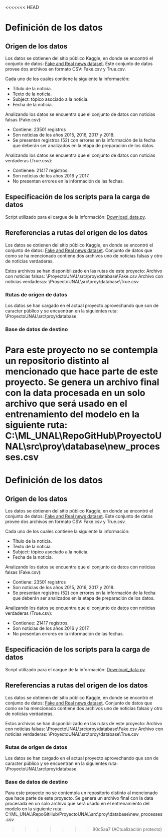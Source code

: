 <<<<<<< HEAD
# Definición de los datos

## Origen de los datos

Los datos se obtienen del sitio público Kaggle, en donde se encontró el conjunto de datos: [Fake and Real news dataset](https://www.kaggle.com/datasets/clmentbisaillon/fake-and-real-news-dataset). Este conjunto de datos provee dos archivos en formato CSV: Fake.csv y True.csv. 

Cada uno de los cuales contiene la siguiente la información:
  * Título de la noticia.
  * Texto de la noticia.
  * Subject: tópico asociado a la noticia.
  * Fecha de la noticia.
  
Analizando los datos se encuentra que el conjunto de datos con noticias falsas (Fake.csv):
  *  Contiene: 23501 registros
  *  Son noticias de los años 2015, 2016, 2017 y 2018.
  *  Se presentan registros (52) con errores en la información de la fecha que deberán ser analizados en la etapa de preparación de los datos.
  
Analizando los datos se encuentra que el conjunto de datos con noticias verdaderas (True.csv):
  *  Contienee: 21417 registros. 
  *  Son noticias de los años 2016 y 2017.
  *  No presentan errores en la información de las fechas.

## Especificación de los scripts para la carga de datos

Script utilizado para el cargue de la información: [Download_data.py](https://github.com/mkruiz/ProyectoUNAL/blob/master/scripts/data_acquisition/download_data.py). 

## Rereferencias a rutas del origen de los datos

Los datos se obtienen del sitio público Kaggle, en donde se encontró el conjunto de datos: [Fake and Real news dataset](https://www.kaggle.com/datasets/clmentbisaillon/fake-and-real-news-dataset). Conjunto de datos que como se ha mencionado contiene dos archivos uno de noticias falsas y otro de noticias verdaderas.

Estos archivos se han disponibilizado en las rutas de este proyecto:
Archivo con noticias falsas: \ProyectoUNAL\src\proy\database\Fake.csv
Archivo con noticias verdaderas: \ProyectoUNAL\src\proy\database\True.csv

### Rutas de origen de datos

Los datos se han cargado en el actual proyecto aprovechando que son de caracter público y se encuentran en la siguientes ruta: \ProyectoUNAL\src\proy\database\.

### Base de datos de destino

Para este proyecto no se contempla un repositorio distinto al mencionado que hace parte de este proyecto. Se genera un archivo final con la data procesada en un solo archivo que será usado en el entrenamiento del modelo en la siguiente ruta: C:\ML_UNAL\RepoGitHub\ProyectoUNAL\src\proy\database\new_processes.csv 
=======
# Definición de los datos

## Origen de los datos

Los datos se obtienen del sitio público Kaggle, en donde se encontró el conjunto de datos: [Fake and Real news dataset](https://www.kaggle.com/datasets/clmentbisaillon/fake-and-real-news-dataset). Este conjunto de datos provee dos archivos en formato CSV: Fake.csv y True.csv. 

Cada uno de los cuales contiene la siguiente la información:
  * Título de la noticia.
  * Texto de la noticia.
  * Subject: tópico asociado a la noticia.
  * Fecha de la noticia.
  
Analizando los datos se encuentra que el conjunto de datos con noticias falsas (Fake.csv):
  *  Contiene: 23501 registros
  *  Son noticias de los años 2015, 2016, 2017 y 2018.
  *  Se presentan registros (52) con errores en la información de la fecha que deberán ser analizados en la etapa de preparación de los datos.
  
Analizando los datos se encuentra que el conjunto de datos con noticias verdaderas (True.csv):
  *  Contienee: 21417 registros. 
  *  Son noticias de los años 2016 y 2017.
  *  No presentan errores en la información de las fechas.

## Especificación de los scripts para la carga de datos

Script utilizado para el cargue de la información: [Download_data.py](https://github.com/mkruiz/ProyectoUNAL/blob/master/scripts/data_acquisition/download_data.py). 

## Rereferencias a rutas del origen de los datos

Los datos se obtienen del sitio público Kaggle, en donde se encontró el conjunto de datos: [Fake and Real news dataset](https://www.kaggle.com/datasets/clmentbisaillon/fake-and-real-news-dataset). Conjunto de datos que como se ha mencionado contiene dos archivos uno de noticias falsas y otro de noticias verdaderas.

Estos archivos se han disponibilizado en las rutas de este proyecto:
Archivo con noticias falsas: \ProyectoUNAL\src\proy\database\Fake.csv
Archivo con noticias verdaderas: \ProyectoUNAL\src\proy\database\True.csv

### Rutas de origen de datos

Los datos se han cargado en el actual proyecto aprovechando que son de caracter público y se encuentran en la siguientes ruta: \ProyectoUNAL\src\proy\database\.

### Base de datos de destino

Para este proyecto no se contempla un repositorio distinto al mencionado que hace parte de este proyecto. Se genera un archivo final con la data procesada en un solo archivo que será usado en el entrenamiento del modelo en la siguiente ruta: C:\ML_UNAL\RepoGitHub\ProyectoUNAL\src\proy\database\new_processes.csv 
>>>>>>> 90c5aa7 (ACtualización protecto)
